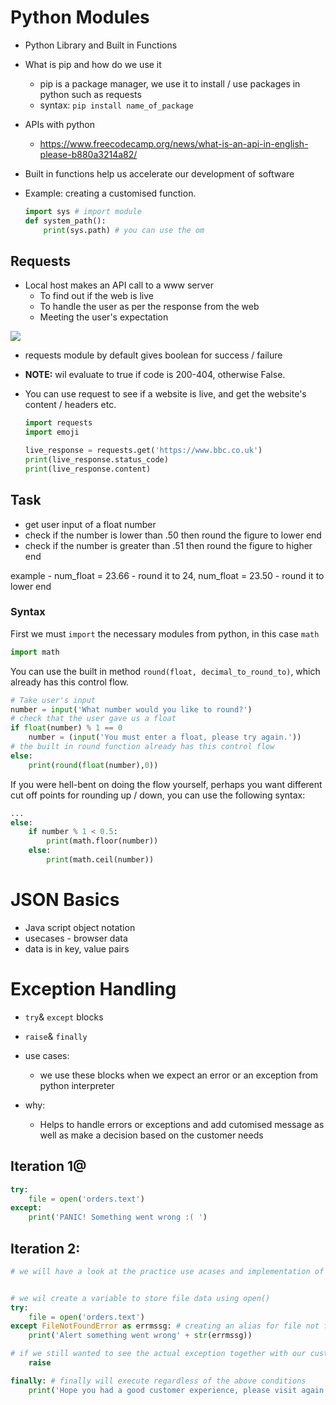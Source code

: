 # Python Modules
- Python Library and Built in Functions
- What is pip and how do we use it 
    - pip is a package manager, we use it to install / use packages in python such as requests
    - syntax: `pip install name_of_package`
- APIs with python
    - https://www.freecodecamp.org/news/what-is-an-api-in-english-please-b880a3214a82/


- Built in functions help us accelerate our development of software
- Example: creating a customised function. 
    ```python
    import sys # import module
    def system_path():
        print(sys.path) # you can use the om    
    ```
## Requests

- Local host makes an API call to a www server
  - To find out if the web is live
  - To handle the user as per the response from the web
  - Meeting the user's expectation

  

![](https://media.discordapp.net/attachments/767793850529087489/775372333271613460/unknown.png)

- requests module by default gives boolean for success / failure
- __NOTE:__ wil evaluate to true if code is 200-404, otherwise False. 

- You can use request to see if a website is live, and get the website's content / headers etc.
    
    ```python
    import requests
    import emoji

    live_response = requests.get('https://www.bbc.co.uk')
    print(live_response.status_code)
    print(live_response.content)
    ```


## Task
- get user input of a float number
- check if the number is lower than .50 then round the figure to lower end
- check if the number is greater than .51 then round the figure to higher end

example - num_float = 23.66 - round it to 24, num_float = 23.50 - round it to lower end

### Syntax
First we must `import` the necessary modules from python, in this case `math`

```python
import math
```
You can use the built in method `round(float, decimal_to_round_to)`, which already has this control flow.
```python
# Take user's input
number = input('What number would you like to round?')
# check that the user gave us a float
if float(number) % 1 == 0 
    number = (input('You must enter a float, please try again.'))
# the built in round function already has this control flow
else:
    print(round(float(number),0))
```
If you were hell-bent on doing the flow yourself, perhaps you want different cut off points for rounding up / down, you can use the following syntax:

```python
...
else:
    if number % 1 < 0.5:
        print(math.floor(number))
    else:
        print(math.ceil(number))
```

# JSON Basics 
- Java script object notation
- usecases - browser data
- data is in key, value pairs

# Exception Handling 
- `try`& `except` blocks
- `raise`& `finally`

- use cases:
    - we use these blocks when we expect an error or an exception from python interpreter
- why:
    - Helps to handle errors or exceptions and add cutomised message as well as make a decision based on the customer needs

## Iteration 1@
```python
try:
    file = open('orders.text')
except:
    print('PANIC! Something went wrong :( ')
```


## Iteration 2:
```python
# we will have a look at the practice use acases and implementation of try, except, raise and finally


# we wil create a variable to store file data using open()
try:
    file = open('orders.text')
except FileNotFoundError as errmssg: # creating an alias for file not found error in except block
    print('Alert something went wrong' + str(errmssg))

# if we still wanted to see the actual exception together with our customised message
    raise

finally: # finally will execute regardless of the above conditions
    print('Hope you had a good customer experience, please visit again.')
```
